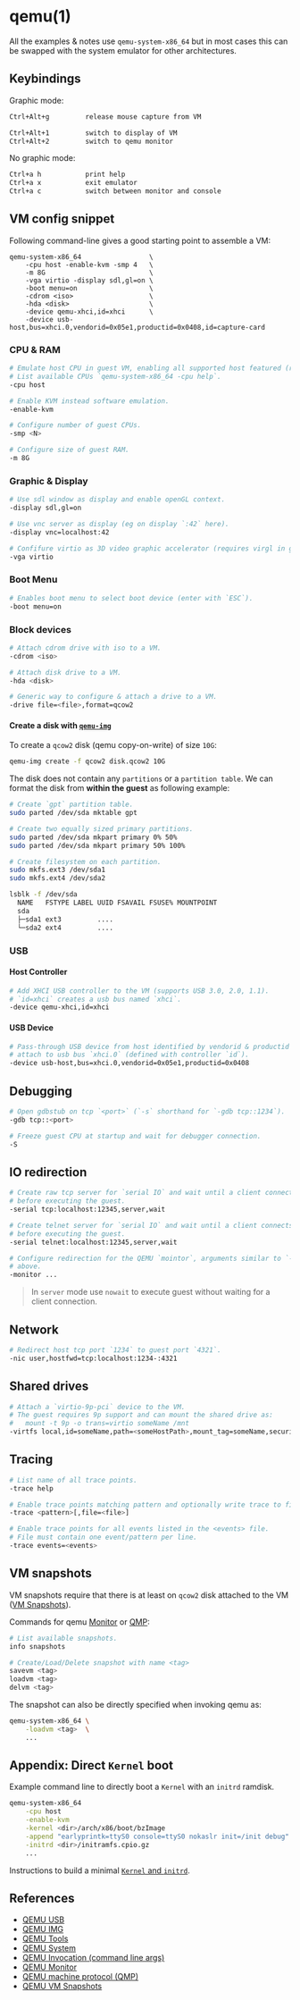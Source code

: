 # qemu(1)

All the examples & notes use `qemu-system-x86_64` but in most cases
this can be swapped with the system emulator for other architectures.

## Keybindings

Graphic mode:
```markdown
Ctrl+Alt+g         release mouse capture from VM

Ctrl+Alt+1         switch to display of VM
Ctrl+Alt+2         switch to qemu monitor
```

No graphic mode:
```markdown
Ctrl+a h           print help
Ctrl+a x           exit emulator
Ctrl+a c           switch between monitor and console
```

## VM config snippet

Following command-line gives a good starting point to assemble a VM:
```
qemu-system-x86_64                 \
    -cpu host -enable-kvm -smp 4   \
    -m 8G                          \
    -vga virtio -display sdl,gl=on \
    -boot menu=on                  \
    -cdrom <iso>                   \
    -hda <disk>                    \
    -device qemu-xhci,id=xhci      \
    -device usb-host,bus=xhci.0,vendorid=0x05e1,productid=0x0408,id=capture-card
```

### CPU & RAM

```bash
# Emulate host CPU in guest VM, enabling all supported host featured (requires KVM).
# List available CPUs `qemu-system-x86_64 -cpu help`.
-cpu host

# Enable KVM instead software emulation.
-enable-kvm

# Configure number of guest CPUs.
-smp <N>

# Configure size of guest RAM.
-m 8G
```

### Graphic & Display

```bash
# Use sdl window as display and enable openGL context.
-display sdl,gl=on

# Use vnc server as display (eg on display `:42` here).
-display vnc=localhost:42

# Confifure virtio as 3D video graphic accelerator (requires virgl in guest).
-vga virtio
```

### Boot Menu

```bash
# Enables boot menu to select boot device (enter with `ESC`).
-boot menu=on
```

### Block devices

```bash
# Attach cdrom drive with iso to a VM.
-cdrom <iso>

# Attach disk drive to a VM.
-hda <disk>

# Generic way to configure & attach a drive to a VM.
-drive file=<file>,format=qcow2
```

#### Create a disk with [`qemu-img`][doc-qemu-img]

To create a `qcow2` disk (qemu copy-on-write) of size `10G`:
```bash
qemu-img create -f qcow2 disk.qcow2 10G
```

The disk does not contain any `partitions` or a `partition table`.
We can format the disk from __within the **guest**__ as following example:
```bash
# Create `gpt` partition table.
sudo parted /dev/sda mktable gpt

# Create two equally sized primary partitions.
sudo parted /dev/sda mkpart primary 0% 50%
sudo parted /dev/sda mkpart primary 50% 100%

# Create filesystem on each partition.
sudo mkfs.ext3 /dev/sda1
sudo mkfs.ext4 /dev/sda2

lsblk -f /dev/sda
  NAME   FSTYPE LABEL UUID FSAVAIL FSUSE% MOUNTPOINT
  sda
  ├─sda1 ext3         ....
  └─sda2 ext4         ....
```

### USB
#### Host Controller

```bash
# Add XHCI USB controller to the VM (supports USB 3.0, 2.0, 1.1).
# `id=xhci` creates a usb bus named `xhci`.
-device qemu-xhci,id=xhci
```

#### USB Device

```bash
# Pass-through USB device from host identified by vendorid & productid and
# attach to usb bus `xhci.0` (defined with controller `id`).
-device usb-host,bus=xhci.0,vendorid=0x05e1,productid=0x0408
```

## Debugging

```bash
# Open gdbstub on tcp `<port>` (`-s` shorthand for `-gdb tcp::1234`).
-gdb tcp::<port>

# Freeze guest CPU at startup and wait for debugger connection.
-S
```

## IO redirection

```bash
# Create raw tcp server for `serial IO` and wait until a client connects
# before executing the guest.
-serial tcp:localhost:12345,server,wait

# Create telnet server for `serial IO` and wait until a client connects
# before executing the guest.
-serial telnet:localhost:12345,server,wait

# Configure redirection for the QEMU `mointor`, arguments similar to `-serial`
# above.
-monitor ...
```
> In `server` mode use `nowait` to execute guest without waiting for a client
> connection.

## Network

```bash
# Redirect host tcp port `1234` to guest port `4321`.
-nic user,hostfwd=tcp:localhost:1234-:4321
```

## Shared drives

```bash
# Attach a `virtio-9p-pci` device to the VM.
# The guest requires 9p support and can mount the shared drive as:
#   mount -t 9p -o trans=virtio someName /mnt
-virtfs local,id=someName,path=<someHostPath>,mount_tag=someName,security_model=none
```

## Tracing

```bash
# List name of all trace points.
-trace help

# Enable trace points matching pattern and optionally write trace to file.
-trace <pattern>[,file=<file>]

# Enable trace points for all events listed in the <events> file.
# File must contain one event/pattern per line.
-trace events=<events>
```

## VM snapshots

VM snapshots require that there is at least on `qcow2` disk attached to the VM
([VM Snapshots][doc-qemu-snapshot]).

Commands for qemu [Monitor][doc-qemu-monitor] or [QMP][doc-qemu-qmp]:
```bash
# List available snapshots.
info snapshots

# Create/Load/Delete snapshot with name <tag>
savevm <tag>
loadvm <tag>
delvm <tag>
```

The snapshot can also be directly specified when invoking qemu as:
```bash
qemu-system-x86_64 \
    -loadvm <tag>  \
    ...
```

## Appendix: Direct `Kernel` boot

Example command line to directly boot a `Kernel` with an `initrd` ramdisk.
```bash
qemu-system-x86_64                                                     \
    -cpu host                                                          \
    -enable-kvm                                                        \
    -kernel <dir>/arch/x86/boot/bzImage                                \
    -append "earlyprintk=ttyS0 console=ttyS0 nokaslr init=/init debug" \
    -initrd <dir>/initramfs.cpio.gz                                    \
    ...
```
Instructions to build a minimal [`Kernel` and `initrd`][blog-qemu-dbg].

## References

- [QEMU USB][doc-qemu-usb]
- [QEMU IMG][doc-qemu-img]
- [QEMU Tools][doc-qemu-tools]
- [QEMU System][doc-qemu-system]
- [QEMU Invocation (command line args)][doc-qemu-invocation]
- [QEMU Monitor][doc-qemu-monitor]
- [QEMU machine protocol (QMP)][doc-qemu-qmp]
- [QEMU VM Snapshots][doc-qemu-snapshot]


[doc-qemu-usb]: https://github.com/qemu/qemu/blob/master/docs/usb2.txt
[doc-qemu-img]: https://qemu-project.gitlab.io/qemu/tools/qemu-img.html
[doc-qemu-tools]: https://qemu-project.gitlab.io/qemu/tools/index.html
[doc-qemu-system]: https://qemu-project.gitlab.io/qemu/system/index.html
[doc-qemu-invocation]: https://qemu-project.gitlab.io/qemu/system/invocation.html
[doc-qemu-monitor]: https://qemu-project.gitlab.io/qemu/system/monitor.html
[doc-qemu-qmp]: https://qemu-project.gitlab.io/qemu/interop/qemu-qmp-ref.html
[doc-qemu-snapshot]: https://qemu-project.gitlab.io/qemu/system/images.html#vm-005fsnapshots
[blog-qemu-dbg]: https://blog.memzero.de/kernel-debugging-qemu
